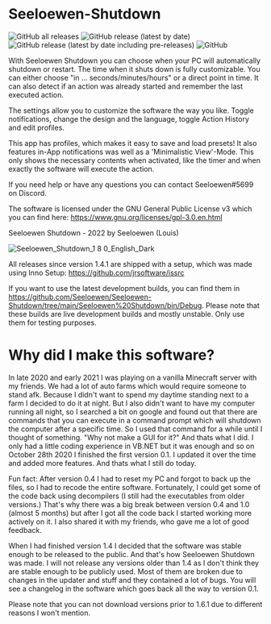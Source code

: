 # Seeloewen-Shutdown

![GitHub all releases](https://img.shields.io/github/downloads/Seeloewen/Seeloewen-Shutdown/total?style=for-the-badge) ![GitHub release (latest by date)](https://img.shields.io/github/v/release/Seeloewen/Seeloewen-Shutdown?style=for-the-badge) ![GitHub release (latest by date including pre-releases)](https://img.shields.io/github/v/release/Seeloewen/Seeloewen-Shutdown?include_prereleases&label=pre-release&style=for-the-badge) ![GitHub](https://img.shields.io/github/license/Seeloewen/Seeloewen-Shutdown?style=for-the-badge)

With Seeloewen Shutdown you can choose when your PC will automatically shutdown or restart. The time when it shuts down is fully customizable. You can either choose "in ... seconds/minutes/hours" or a direct point in time. It can also detect if an action was already started and remember the last executed action.

The settings allow you to customize the software the way you like. Toggle notifications, change the design and the language, toggle Action History and edit profiles.

This app has profiles, which makes it easy to save and load presets!
It also features in-App notifications was well as a 'Minimalistic View'-Mode. This only shows the necessary contents when activated, like the timer and when exactly the software will execute the action.

If you need help or have any questions you can contact Seeloewen#5699 on Discord.

The software is licensed under the GNU General Public License v3 which you can find here: https://www.gnu.org/licenses/gpl-3.0.en.html

Seeloewen Shutdown - 2022 by Seeloewen (Louis)

![Seeloewen_Shutdown_1 8 0_English_Dark](https://user-images.githubusercontent.com/74246933/187009634-1168144f-a9d2-4f0a-bc52-38abb17c4212.png)

All releases since version 1.4.1 are shipped with a setup, which was made using Inno Setup: https://github.com/jrsoftware/issrc

If you want to use the latest development builds, you can find them in https://github.com/Seeloewen/Seeloewen-Shutdown/tree/main/Seeloewen%20Shutdown/bin/Debug. Please note that these builds are live development builds and mostly unstable. Only use them for testing purposes.

# Why did I make this software?

In late 2020 and early 2021 I was playing on a vanilla Minecraft server with my friends. We had a lot of auto farms which would require someone to stand afk. Because I didn't want to spend my daytime standing next to a farm I decided to do it at night. But I also didn't want to have my computer running all night, so I searched a bit on google and found out that there are commands that you can execute in a command prompt which will shutdown the computer after a specific time. So I used that command for a while until I thought of something. "Why not make a GUI for it?" And thats what I did. I only had a little coding experience in VB.NET but it was enough and so on October 28th 2020 I finished the first version 0.1. I updated it over the time and added more features. And thats what I still do today. 

Fun fact: After version 0.4 I had to reset my PC and forgot to back up the files, so I had to recode the entire software. Fortunately, I could get some of the code back using decompilers (I still had the executables from older versions.) That's why there was a big break between version 0.4 and 1.0 (almost 5 months) but after I got all the code back I started working more actively on it. I also shared it with my friends, who gave me a lot of good feedback. 

When I had finished version 1.4 I decided that the software was stable enough to be released to the public. And that's how Seeloewen Shutdown was made. I will not release any versions older than 1.4 as I don't think they are stable enough to be publicly used. Most of them are broken due to changes in the updater and stuff and they contained a lot of bugs. You will see a changelog in the software which goes back all the way to version 0.1.

Please note that you can not download versions prior to 1.6.1 due to different reasons I won't mention.

